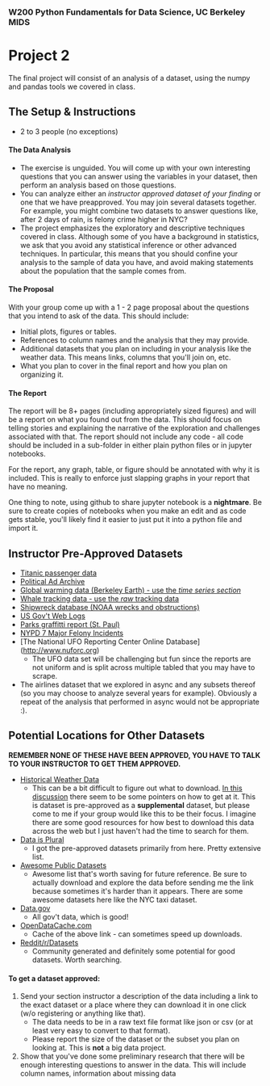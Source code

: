 ### W200 Python Fundamentals for Data Science, UC Berkeley MIDS 

# Project 2  

The final project will consist of an analysis of a dataset, using the numpy and pandas tools we covered in class.

## The Setup & Instructions
- 2 to 3 people (no exceptions)

#### The Data Analysis
- The exercise is unguided.  You will come up with your own interesting questions that you can answer using the variables in your dataset, then perform an analysis based on those questions.
- You can analyze either an *instructor approved dataset of your finding* or one that we have preapproved. You may join several datasets together.  For example, you might combine two datasets to answer questions like, after 2 days of rain, is felony crime higher in NYC?
- The project emphasizes the exploratory and descriptive techniques covered in class.  Although some of you have a background in statistics, we ask that you avoid any statistical inference or other advanced techniques.  In particular, this means that you should confine your analysis to the sample of data you have, and avoid making statements about the population that the sample comes from.

#### The Proposal

With your group come up with a 1 - 2 page proposal about the questions that you intend to ask of the data. 
This should include:

- Initial plots, figures or tables. 
- References to column names and the analysis that they may provide. 
- Additional datasets that you plan on including in your analysis like the weather data. This means links, columns that you'll join on, etc.
- What you plan to cover in the final report and how you plan on organizing it.

#### The Report

The report will be 8+ pages (including appropriately sized figures) and will be a report on what you found out from the data. This should focus on telling stories and explaining the narrative of the exploration and challenges associated with that. The report should not include any code - all code should be included in a sub-folder in either plain python files or in jupyter notebooks.

For the report, any graph, table, or figure should be annotated with why it is included. This is really to enforce just slapping graphs in your report that have no meaning.

One thing to note, using github to share jupyter notebook is a **nightmare**. Be sure to create copies of notebooks when you make an edit and as code gets stable, you'll likely find it easier to just put it into a python file and import it.

## Instructor Pre-Approved Datasets
- [Titanic passenger data](http://campus.lakeforest.edu/frank/FILES/MLFfiles/Bio150/Titanic/TitanicMETA.pdf)
- [Political Ad Archive](http://politicaladarchive.org/data/)
- [Global warming data (Berkeley Earth) - use the *time series section* ](http://berkeleyearth.org/data/)
- [Whale tracking data - use the *raw* tracking data](http://whale.wheelock.edu/whalenet-stuff/stop_cover.html)
- [Shipwreck database (NOAA wrecks and obstructions)](https://www.nauticalcharts.noaa.gov/hsd/wrecks_and_obstructions.html)
- [US Gov't Web Logs](https://analytics.usa.gov/)
- [Parks graffitti report (St. Paul)](https://information.stpaul.gov/City-Infrastructure/Parks-Graffiti-Report-Dataset/gcu2-spkd) 
- [NYPD 7 Major Felony Incidents](https://catalog.data.gov/dataset/nypd-7-major-felony-incidents)
- [The National UFO Reporting Center Online Database] (http://www.nuforc.org)
	- The UFO data set will be challenging but fun since the reports are not uniform and is split across multiple tabled that you may have to scrape.
- The airlines dataset that we explored in async and any subsets thereof (so you may choose to analyze several years for example). Obviously a repeat of the analysis that performed in async would not be appropriate :).

## Potential Locations for Other Datasets
**REMEMBER NONE OF THESE HAVE BEEN APPROVED, YOU HAVE TO TALK TO YOUR INSTRUCTOR TO GET THEM APPROVED.**

- [Historical Weather Data](https://www.ncdc.noaa.gov/data-access/land-based-station-data/land-based-datasets/global-historical-climatology-network-ghcn)
  - This can be a bit difficult to figure out what to download. [In this discussion](https://news.ycombinator.com/item?id=10465342) there seem to be some pointers on how to get at it. This is dataset is pre-approved as a **supplemental** dataset, but please come to me if your group would like this to be their focus. I imagine there are some good resources for how best to download this data across the web but I just haven't had the time to search for them.
- [Data is Plural](http://tinyletter.com/data-is-plural/archive)
  - I got the pre-approved datasets primarily from here. Pretty extensive list.
- [Awesome Public Datasets](https://github.com/caesar0301/awesome-public-datasets)
  - Awesome list that's worth saving for future reference. Be sure to actually download and explore the data before sending me the link because sometimes it's harder than it appears. There are some awesome datasets here like the NYC taxi dataset.
- [Data.gov](http://data.gov/)
  - All gov't data, which is good!
- [OpenDataCache.com](http://www.opendatacache.com/)
  - Cache of the above link - can sometimes speed up downloads.
- [Reddit/r/Datasets](https://www.reddit.com/r/datasets)
  - Community generated and definitely some potential for good datasets. Worth searching.

#### To get a dataset approved:
1. Send your section instructor a description of the data including a link to the exact dataset or a place where they can download it in one click (w/o registering or anything like that). 
    - The data needs to be in a raw text file format like json or csv (or at least very easy to convert to that format).
    - Please report the size of the dataset or the subset you plan on looking at. This is **not** a big data project.
2. Show that you've done some preliminary research that there will be enough interesting questions to answer in the data. This will include column names, information about missing data
